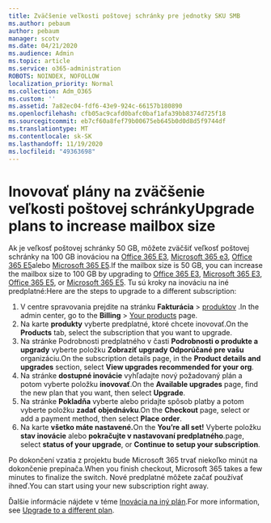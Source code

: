 ```yaml
---
title: Zväčšenie veľkosti poštovej schránky pre jednotky SKU SMB
ms.author: pebaum
author: pebaum
manager: scotv
ms.date: 04/21/2020
ms.audience: Admin
ms.topic: article
ms.service: o365-administration
ROBOTS: NOINDEX, NOFOLLOW
localization_priority: Normal
ms.collection: Adm_O365
ms.custom: ''
ms.assetid: 7a82ec04-fdf6-43e9-924c-66157b180890
ms.openlocfilehash: cfb05ac9cafd0bafc0baf1afa39bb8374d725f18
ms.sourcegitcommit: eb7cf60a8fef79b00675eb645b0d0d8d5f9744df
ms.translationtype: MT
ms.contentlocale: sk-SK
ms.lasthandoff: 11/19/2020
ms.locfileid: "49363698"
---
```

# <a name="upgrade-plans-to-increase-mailbox-size"></a><span data-ttu-id="3ea2a-102">Inovovať plány na zväčšenie veľkosti poštovej schránky</span><span class="sxs-lookup"><span data-stu-id="3ea2a-102">Upgrade plans to increase mailbox size</span></span>

<span data-ttu-id="3ea2a-103">Ak je veľkosť poštovej schránky 50 GB, môžete zväčšiť veľkosť poštovej schránky na 100 GB inováciou na [Office 365 E3](https://www.microsoft.com/microsoft-365/enterprise/office-365-e3?rtc=1&activetab=pivot:overviewtab), [Microsoft 365 e3](https://www.microsoft.com/microsoft-365/enterprise/e3?activetab=pivot%3aoverviewtab), [Office 365 E5](https://www.microsoft.com/microsoft-365/enterprise/office-365-e5?rtc=1&activetab=pivot%3aoverviewtab)alebo [Microsoft 365 E5](https://www.microsoft.com/microsoft-365/enterprise/e5?activetab=pivot%3aoverviewtab).</span><span class="sxs-lookup"><span data-stu-id="3ea2a-103">If the mailbox size is 50 GB, you can increase the mailbox size to 100 GB by upgrading to [Office 365 E3](https://www.microsoft.com/microsoft-365/enterprise/office-365-e3?rtc=1&activetab=pivot:overviewtab), [Microsoft 365 E3](https://www.microsoft.com/microsoft-365/enterprise/e3?activetab=pivot%3aoverviewtab), [Office 365 E5](https://www.microsoft.com/microsoft-365/enterprise/office-365-e5?rtc=1&activetab=pivot%3aoverviewtab), or [Microsoft 365 E5](https://www.microsoft.com/microsoft-365/enterprise/e5?activetab=pivot%3aoverviewtab).</span></span> <span data-ttu-id="3ea2a-104">Tu sú kroky na inováciu na iné predplatné:</span><span class="sxs-lookup"><span data-stu-id="3ea2a-104">Here are the steps to upgrade to a different subscription:</span></span>
  
1. <span data-ttu-id="3ea2a-105">V centre spravovania prejdite na stránku **Fakturácia**  >  [produktov](https://go.microsoft.com/fwlink/p/?linkid=842054) .</span><span class="sxs-lookup"><span data-stu-id="3ea2a-105">In the admin center, go to the **Billing** > [Your products](https://go.microsoft.com/fwlink/p/?linkid=842054) page.</span></span>
2. <span data-ttu-id="3ea2a-106">Na karte **produkty** vyberte predplatné, ktoré chcete inovovať.</span><span class="sxs-lookup"><span data-stu-id="3ea2a-106">On the **Products** tab, select the subscription that you want to upgrade.</span></span>
3. <span data-ttu-id="3ea2a-107">Na stránke Podrobnosti predplatného v časti **Podrobnosti o produkte a upgrady** vyberte položku **Zobraziť upgrady Odporúčané pre vašu** organizáciu.</span><span class="sxs-lookup"><span data-stu-id="3ea2a-107">On the subscription details page, in the **Product details and upgrades** section, select **View upgrades recommended for your org**.</span></span>
4. <span data-ttu-id="3ea2a-108">Na stránke **dostupné inovácie** vyhľadajte nový požadovaný plán a potom vyberte položku **inovovať**.</span><span class="sxs-lookup"><span data-stu-id="3ea2a-108">On the **Available upgrades** page, find the new plan that you want, then select **Upgrade**.</span></span>
5. <span data-ttu-id="3ea2a-109">Na stránke **Pokladňa** vyberte alebo pridajte spôsob platby a potom vyberte položku **zadať objednávku**.</span><span class="sxs-lookup"><span data-stu-id="3ea2a-109">On the **Checkout** page, select or add a payment method, then select **Place order**.</span></span>
6. <span data-ttu-id="3ea2a-110">Na karte **všetko máte nastavené.**</span><span class="sxs-lookup"><span data-stu-id="3ea2a-110">On the **You’re all set!**</span></span> <span data-ttu-id="3ea2a-111">Vyberte položku **stav inovácie** alebo **pokračujte v nastavovaní predplatného**.</span><span class="sxs-lookup"><span data-stu-id="3ea2a-111">page, select **status of your upgrade**, or **Continue to setup your subscription**.</span></span>

<span data-ttu-id="3ea2a-112">Po dokončení vzatia z projektu bude Microsoft 365 trvať niekoľko minút na dokončenie prepínača.</span><span class="sxs-lookup"><span data-stu-id="3ea2a-112">When you finish checkout, Microsoft 365 takes a few minutes to finalize the switch.</span></span> <span data-ttu-id="3ea2a-113">Nové predplatné môžete začať používať ihneď.</span><span class="sxs-lookup"><span data-stu-id="3ea2a-113">You can start using your new subscription right away.</span></span>

<span data-ttu-id="3ea2a-114">Ďalšie informácie nájdete v téme [Inovácia na iný plán](https://docs.microsoft.com/microsoft-365/commerce/subscriptions/upgrade-to-different-plan).</span><span class="sxs-lookup"><span data-stu-id="3ea2a-114">For more information, see [Upgrade to a different plan](https://docs.microsoft.com/microsoft-365/commerce/subscriptions/upgrade-to-different-plan).</span></span>